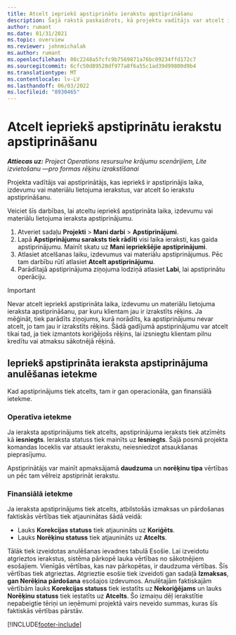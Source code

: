 ```yaml
---
title: Atcelt iepriekš apstiprinātu ierakstu apstiprināšanu
description: Šajā rakstā paskaidrots, kā projektu vadītājs var atcelt iepriekš apstiprinātā laika, izdevumu vai materiālu lietojuma ierakstu apstiprināšanu.
author: rumant
ms.date: 01/31/2021
ms.topic: overview
ms.reviewer: johnmichalak
ms.author: rumant
ms.openlocfilehash: 08c2248a5fcfc9b7569871a76bc09234ffd172c7
ms.sourcegitcommit: 6cfc50d89528df977a8f6a55c1ad39d99800d9b4
ms.translationtype: MT
ms.contentlocale: lv-LV
ms.lasthandoff: 06/03/2022
ms.locfileid: "8930465"
---
```

# <a name="cancel-the-approval-of-previously-approved-entries"></a>Atcelt iepriekš apstiprinātu ierakstu apstiprināšanu

_**Attiecas uz:** Project Operations resursu/ne krājumu scenārijiem, Lite izvietošanu —pro formas rēķinu izrakstīšanai_

Projekta vadītājs vai apstiprinātājs, kas iepriekš ir apstiprinājis laika, izdevumu vai materiālu lietojuma ierakstus, var atcelt šo ierakstu apstiprināšanu. 

Veiciet šīs darbības, lai atceltu iepriekš apstiprināta laika, izdevumu vai materiālu lietojuma ieraksta apstiprinājumu.

1. Atveriet sadaļu **Projekti** \> **Mani darbi** \> **Apstiprinājumi**.
2. Lapā **Apstiprinājumu saraksts tiek rādīti** visi laika ieraksti, kas gaida apstiprinājumu. Mainīt skatu uz **Mani iepriekšējie apstiprinājumi**.
3. Atlasiet atcelšanas laiku, izdevumus vai materiālu apstiprinājumus. Pēc tam darbību rūtī atlasiet **Atcelt apstiprinājumu**.
4. Parādītajā apstiprinājuma ziņojuma lodziņā atlasiet **Labi**, lai apstiprinātu operāciju.

> [!IMPORTANT]
> Nevar atcelt iepriekš apstiprināta laika, izdevumu un materiālu lietojuma ieraksta apstiprināšanu, par kuru klientam jau ir izrakstīts rēķins. Ja mēģināt, tiek parādīts ziņojums, kurā norādīts, ka apstiprinājumu nevar atcelt, jo tam jau ir izrakstīts rēķins. Šādā gadījumā apstiprinājumu var atcelt tikai tad, ja tiek izmantots koriģējošs rēķins, lai izsniegtu klientam pilnu kredītu vai atmaksu sākotnējā rēķinā.

## <a name="impact-of-canceling-the-approval-of-a-previously-approved-entry"></a>Iepriekš apstiprināta ieraksta apstiprinājuma anulēšanas ietekme

Kad apstiprinājums tiek atcelts, tam ir gan operacionāla, gan finansiālā ietekme.

### <a name="operational-impact"></a>Operatīva ietekme

Ja ieraksta apstiprinājums tiek atcelts, apstiprinājuma ieraksts tiek atzīmēts kā **iesniegts**. Ieraksta statuss tiek mainīts uz **Iesniegts**. Šajā posmā projekta komandas loceklis var atsaukt ierakstu, neiesniedzot atsaukšanas pieprasījumu.

Apstiprinātājs var mainīt apmaksājamā **daudzuma** un **norēķinu tipa** vērtības un pēc tam vēlreiz apstiprināt ierakstu.

### <a name="financial-impact"></a>Finansiālā ietekme

Ja ieraksta apstiprinājums tiek atcelts, atbilstošās izmaksas un pārdošanas faktiskās vērtības tiek atjauninātas šādā veidā:

- Lauks **Korekcijas statuss** tiek atjaunināts uz **Koriģēts**.
- Lauks **Norēķinu statuss** tiek atjaunināts uz **Atcelts**.

Tālāk tiek izveidotas anulēšanas ievadnes tabulā Esošie. Lai izveidotu atgrieztos ierakstus, sistēma pārkopē lauka vērtības no sākotnējiem esošajiem. Vienīgās vērtības, kas nav pārkopētas, ir daudzuma vērtības. Šīs vērtības tiek atgrieztas. Atgrieztie esošie tiek izveidoti gan sadaļā **Izmaksas**, **gan Nerēķina pārdošana** esošajos izdevumos. Anulētajām faktiskajām vērtībām lauks **Korekcijas statuss** tiek iestatīts uz **Nekoriģējams** un lauks **Norēķinu statuss** tiek iestatīts uz **Atcelts**. Šo izmaiņu dēļ ierakstītie nepabeigtie tēriņi un ieņēmumi projektā vairs neveido summas, kuras šīs faktiskās vērtības pārstāv.

[!INCLUDE[footer-include](../includes/footer-banner.md)]

